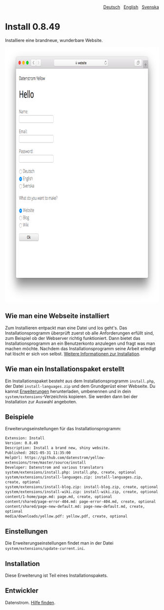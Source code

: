 <p align="right"><a href="README-de.md">Deutsch</a> &nbsp; <a href="README.md">English</a> &nbsp; <a href="README-sv.md">Svenska</a></p>

Install 0.8.49
==============
Installiere eine brandneue, wunderbare Website.

<p align="center"><img src="install-screenshot.png?raw=true" width="795" height="836" alt="Bildschirmfoto"></p>

## Wie man eine Webseite installiert

Zum Installieren entpackt man eine Datei und los geht's. Das Installationsprogramm überprüft zuerst ob alle Anforderungen erfüllt sind, zum Beispiel ob der Webserver richtig funktioniert. Dann bietet das Installationsprogramm an ein Benutzerkonto anzulegen und fragt was man machen möchte. Nachdem das Installationsprogramm seine Arbeit erledigt hat löscht er sich von selbst. [Weitere Informationen zur Installation](https://datenstrom.se/de/yellow/help/how-to-get-started).

## Wie man ein Installationspaket erstellt

Ein Installationspaket besteht aus dem Installationsprogramm `install.php`, der Datei `install-languages.zip` und dem Grundgerüst einer Webseite. Du kannst [Erweiterungen](https://github.com/datenstrom/yellow-extensions/tree/master/zip) herunterladen, umbenennen und in dein `system/extensions`-Verzeichnis kopieren. Sie werden dann bei der Installation zur Auswahl angeboten.

## Beispiele

Erweiterungseinstellungen für das Installationsprogramm:

~~~
Extension: Install
Version: 0.8.49
Description: Install a brand new, shiny website.
Published: 2021-05-31 11:35:00
HelpUrl: https://github.com/datenstrom/yellow-extensions/tree/master/source/install
Developer: Datenstrom and various translators
system/extensions/install.php: install.php, create, optional
system/extensions/install-languages.zip: install-languages.zip, create, optional
system/extensions/install-blog.zip: install-blog.zip, create, optional
system/extensions/install-wiki.zip: install-wiki.zip, create, optional
content/1-home/page.md: page.md, create, optional
content/shared/page-error-404.md: page-error-404.md, create, optional
content/shared/page-new-default.md: page-new-default.md, create, optional
media/downloads/yellow.pdf: yellow.pdf, create, optional
~~~

## Einstellungen

Die Erweiterungseinstellungen findet man in der Datei `system/extensions/update-current.ini`.

## Installation

Diese Erweiterung ist Teil eines Installationspakets.

## Entwickler

Datenstrom. [Hilfe finden](https://datenstrom.se/de/yellow/help/).
